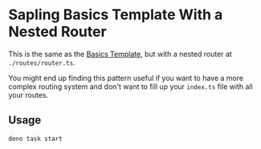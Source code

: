 # Sapling Basics Template With a Nested Router

This is the same as the [Basics Template](../basics/README.md), but with a nested router at `./routes/router.ts`.

You might end up finding this pattern useful if you want to have a more complex routing system and don't want to fill up your `index.ts` file with all your routes.

## Usage

```sh
deno task start
```

